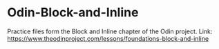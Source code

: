 # Odin-Block-and-Inline
Practice files form the Block and Inline chapter of the Odin project. Link: https://www.theodinproject.com/lessons/foundations-block-and-inline
